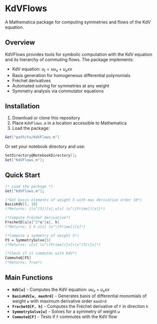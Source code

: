 # KdVFlows

A Mathematica package for computing symmetries and flows of the KdV equation.

## Overview

KdVFlows provides tools for symbolic computation with the KdV equation and its hierarchy of commuting flows. The package implements:

- KdV equation: $u_t = u u_x + u_xxx$
- Basis generation for homogeneous differential polynomials
- Fréchet derivatives
- Automated solving for symmetries at any weight
- Symmetry analysis via commutator equations

## Installation

1. Download or clone this repository
2. Place `KdVFlows.m` in a location accessible to Mathematica
3. Load the package:

```mathematica
Get["path/to/KdVFlows.m"]
```

Or set your notebook directory and use:

```mathematica
SetDirectory@NotebookDirectory[];
Get["KdVFlows.m"];
```

## Quick Start

```mathematica
(* Load the package *)
Get["KdVFlows.m"];

(*Get basis elements of weight 5 with max derivative order 10*)
BasisKdV[5, 10]
(*Returns: {(u^(3))[x],u[x] (u^\[Prime])[x]}*)

(*Compute Fréchet derivative*)
FrechetD[u[x]^2*u'[x], h]
(*Returns: 2 h u[x] (u^\[Prime])[x]*)

(*Compute a symmetry of weight 5*)
F5 = SymmetrySolve[5]
(*Returns: u[x] (u^\[Prime])[x]+(u^(3))[x]*)

(*Check if it commutes with KdV*)
CommuteQ[F5]
(*Returns: True*)
```

## Main Functions

- **`KdV[u]`** - Computes the KdV equation: $u u_x + u_xxx$
- **`BasisKdV[w, maxOrd]`** - Generates basis of differential monomials of weight `w` with maximum derivative order `maxOrd`
- **`FrechetD[F, h]`** - Computes the Fréchet derivative of `F` in direction `h`
- **`SymmetrySolve[w]`** - Solves for a symmetry of weight `w`
- **`CommuteQ[F]`** - Tests if `F` commutes with the KdV flow